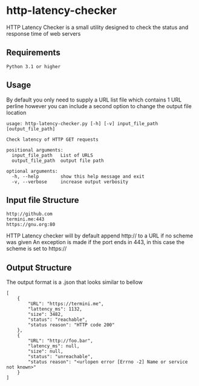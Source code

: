 # http-latency-checker
HTTP Latency Checker is a small utility designed to check the status and response time of web servers

## Requirements
	Python 3.1 or higher 

## Usage

By default you only need to supply a URL list file which contains 1 URL perline however you can include a second option to change the output file location

```
usage: http-latency-checker.py [-h] [-v] input_file_path [output_file_path]

Check latency of HTTP GET requests

positional arguments:
  input_file_path   List of URLS
  output_file_path  output file path

optional arguments:
  -h, --help        show this help message and exit
  -v, --verbose     increase output verbosity
```

## Input file Structure

```
http://github.com
termini.me:443
https://gnu.org:80
```

HTTP Latency checker will by default append http:// to a URL if no scheme was given
An exception is made if the port ends in 443, in this case the scheme is set to https://

## Output Structure

The output format is a .json that looks similar to bellow

```
[
    {
        "URL": "https://termini.me",
        "lattency_ms": 1132,
        "size": 3482,
        "status": "reachable",
        "status reason": "HTTP code 200"
    },   
    {
        "URL": "http://foo.bar",
        "latency_ms": null,
        "size": null,
        "status": "unreachable",
        "status reason": "<urlopen error [Errno -2] Name or service not known>"
    }
]
```
